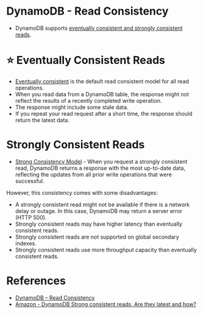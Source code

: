 # DynamoDB - Read Consistency
- DynamoDB supports [eventually consistent and strongly consistent reads](https://docs.aws.amazon.com/amazondynamodb/latest/developerguide/HowItWorks.ReadConsistency.html).

# :star: Eventually Consistent Reads
- [Eventually consistent](../../../6_DatabaseServices/Glossaries/Consistency&Replication/Readme.md) is the default read consistent model for all read operations.
- When you read data from a DynamoDB table, the response might not reflect the results of a recently completed write operation. 
- The response might include some stale data. 
- If you repeat your read request after a short time, the response should return the latest data.

# Strongly Consistent Reads
- [Strong Consistency Model](../../../6_DatabaseServices/Glossaries/Consistency&Replication/Readme.md) - When you request a strongly consistent read, DynamoDB returns a response with the most up-to-date data, reflecting the updates from all prior write operations that were successful. 

However, this consistency comes with some disadvantages:
- A strongly consistent read might not be available if there is a network delay or outage. In this case, DynamoDB may return a server error (HTTP 500).
- Strongly consistent reads may have higher latency than eventually consistent reads.
- Strongly consistent reads are not supported on global secondary indexes.
- Strongly consistent reads use more throughput capacity than eventually consistent reads. 

# References
- [DynamoDB – Read Consistency](https://www.geeksforgeeks.org/dynamodb-read-consistency/)
- [Amazon - DynamoDB Strong consistent reads, Are they latest and how?](https://stackoverflow.com/questions/20870041/amazon-dynamodb-strong-consistent-reads-are-they-latest-and-how)

